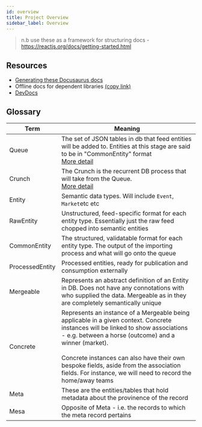 ```yaml
---
id: overview
title: Project Overview
sidebar_label: Overview
---
```


> n.b use these as a framework for structuring docs - https://reactjs.org/docs/getting-started.html

## Resources

- [Generating these Docusaurus docs](https://docusaurus.io)
- Offline docs for dependent libraries <a href="file:///Users/matt/dev/docs/">(copy link)</a>
- [DevDocs](https://devdocs.io/)

## Glossary

| Term            | Meaning                                                                                                                                                                                                                                                                                                                                                     |
| --------------- | ----------------------------------------------------------------------------------------------------------------------------------------------------------------------------------------------------------------------------------------------------------------------------------------------------------------------------------------------------------- |
| Queue           | The set of JSON tables in db that feed entities will be added to. Entities at this stage are said to be in "CommonEntity" format<br/>[More detail](feed-importing.md#Overview)                                                                                                                                                                              |
| Crunch          | The Crunch is the recurrent DB process that will take from the Queue. <br/>[More detail](feed-importing.md#Overview)                                                                                                                                                                                                                                        |
| Entity          | Semantic data types. Will include `Event`, `Market`etc etc                                                                                                                                                                                                                                                                                                  |
| RawEntity       | Unstructured, feed-specific format for each entity type. Essentially just the raw feed chopped into semantic entities                                                                                                                                                                                                                                       |
| CommonEntity    | The structured, validatable format for each entity type. The output of the importing process and what will go onto the queue                                                                                                                                                                                                                                |
| ProcessedEntity | Processed entities, ready for publication and consumption externally                                                                                                                                                                                                                                                                                        |
| Mergeable       | Represents an abstract definition of an Entity in DB. Does not have any connotations with who supplied the data. Mergeable as in they are completely semantically unique                                                                                                                                                                                    |
| Concrete        | Represents an instance of a Mergeable being applicable in a given context. Concrete instances will be linked to show associations - e.g. between a horse (outcome) and a winner (market). <br/><br/> Concrete instances can also have their own bespoke fields, aside from the association fields. For instance, we will need to record the home/away teams |
| Meta            | These are the entities/tables that hold metadata about the provinence of the record                                                                                                                                                                                                                                                                         |
| Mesa            | Opposite of Meta - i.e. the records to which the meta record pertains                                                                                                                                                                                                                                                                                       |

